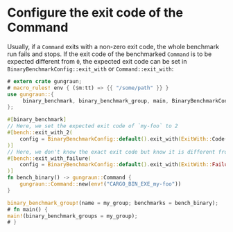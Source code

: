 # Configure the exit code of the Command

Usually, if a `Command` exits with a non-zero exit code, the whole benchmark run
fails and stops. If the exit code of the benchmarked `Command` is to be expected
different from `0`, the expected exit code can be set in
`BinaryBenchmarkConfig::exit_with` or `Command::exit_with`:

```rust
# extern crate gungraun;
# macro_rules! env { ($m:tt) => {{ "/some/path" }} }
use gungraun::{
     binary_benchmark, binary_benchmark_group, main, BinaryBenchmarkConfig, ExitWith
};

#[binary_benchmark]
// Here, we set the expected exit code of `my-foo` to 2
#[bench::exit_with_2(
    config = BinaryBenchmarkConfig::default().exit_with(ExitWith::Code(2))
)]
// Here, we don't know the exact exit code but know it is different from 0 (=success)
#[bench::exit_with_failure(
    config = BinaryBenchmarkConfig::default().exit_with(ExitWith::Failure)
)]
fn bench_binary() -> gungraun::Command {
    gungraun::Command::new(env!("CARGO_BIN_EXE_my-foo"))
}

binary_benchmark_group!(name = my_group; benchmarks = bench_binary);
# fn main() {
main!(binary_benchmark_groups = my_group);
# }
```
